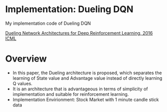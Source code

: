 # Implementation: Dueling DQN

My implementation code of Dueling DQN

[Dueling Network Architectures for Deep Reinforcement Learning, 2016 ICML](https://arxiv.org/pdf/1511.06581.pdf)

# Overview

- In this paper, the Dueling architecture is proposed, which separates the learning of State value and Advantage value instead of directly learning Q values.
- It is an architecture that is advantageous in terms of simplicity of implementation and suitable for reinforcement learning.
- Implementation Envirionment: Stock Market with 1 minute candle stick data

